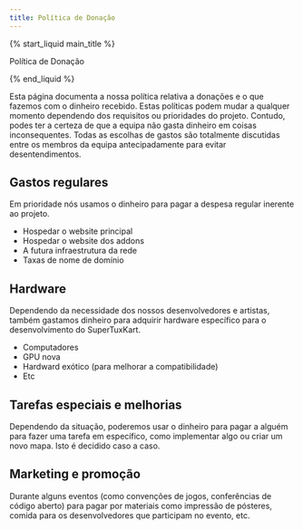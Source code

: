 ```yaml
---
title: Política de Donação
---
```

{% start_liquid main_title %}

Política de Donação

{% end_liquid %}

Esta página documenta a nossa política relativa a donações e o que fazemos com o dinheiro recebido. Estas políticas podem mudar a qualquer momento dependendo dos requisitos ou prioridades do projeto. Contudo, podes ter a certeza de que a equipa não gasta dinheiro em coisas inconsequentes. Todas as escolhas de gastos são totalmente discutidas entre os membros da equipa antecipadamente para evitar desentendimentos.

## Gastos regulares
Em prioridade nós usamos o dinheiro para pagar a despesa regular inerente ao projeto.
* Hospedar o website principal
* Hospedar o website dos addons
* A futura infraestrutura da rede
* Taxas de nome de domínio

## Hardware
Dependendo da necessidade dos nossos desenvolvedores e artistas, também gastamos dinheiro para adquirir hardware específico para o desenvolvimento do SuperTuxKart.
* Computadores
* GPU nova
* Hardward exótico (para melhorar a compatibilidade)
* Etc

## Tarefas especiais e melhorias
Dependendo da situação, poderemos usar o dinheiro para pagar a alguém para fazer uma tarefa em específico, como implementar algo ou criar um novo mapa. Isto é decidido caso a caso.

## Marketing e promoção

Durante alguns eventos (como convenções de jogos, conferências de código aberto) para pagar por materiais como impressão de pósteres, comida para os desenvolvedores que participam no evento, etc.
